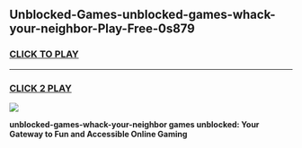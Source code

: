 
## Unblocked-Games-unblocked-games-whack-your-neighbor-Play-Free-0s879
<h3>
<a href="https://premium76.site?title=unblocked-games-whack-your-neighbor&ref=22A">CLICK TO PLAY</a></h3>
<hr>

<h3>
<a href="https://premium76.site?title=unblocked-games-whack-your-neighbor&ref=22A">CLICK 2 PLAY</a>
  
</h3>

<a href="https://premium76.site?title=unblocked-games-whack-your-neighbor&ref=22A"><img src="https://clearcache.store/games.png"></a>


**unblocked-games-whack-your-neighbor games unblocked: Your Gateway to Fun and Accessible Online Gaming**
